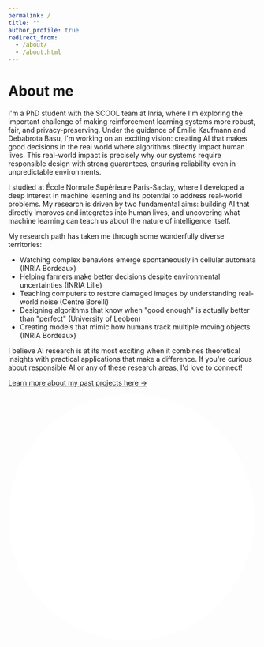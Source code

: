 ```yaml
---
permalink: /
title: ""
author_profile: true
redirect_from: 
  - /about/
  - /about.html
---
```



# About me

I'm a PhD student with the SCOOL team at Inria, where I'm exploring the important challenge of making reinforcement learning systems more robust, fair, and privacy-preserving. Under the guidance of Émilie Kaufmann and Debabrota Basu, I'm working on an exciting vision: creating AI that makes good decisions in the real world where algorithms directly impact human lives. This real-world impact is precisely why our systems require responsible design with strong guarantees, ensuring reliability even in unpredictable environments.

I studied at École Normale Supérieure Paris-Saclay, where I developed a deep interest in machine learning and its potential to address real-world problems. My research is driven by two fundamental aims: building AI that directly improves and integrates into human lives, and uncovering what machine learning can teach us about the nature of intelligence itself.

My research path has taken me through some wonderfully diverse territories:

- Watching complex behaviors emerge spontaneously in cellular automata (INRIA Bordeaux)
- Helping farmers make better decisions despite environmental uncertainties (INRIA Lille)
- Teaching computers to restore damaged images by understanding real-world noise (Centre Borelli)
- Designing algorithms that know when "good enough" is actually better than "perfect" (University of Leoben)
- Creating models that mimic how humans track multiple moving objects (INRIA Bordeaux)

I believe AI research is at its most exciting when it combines theoretical insights with practical applications that make a difference. If you're curious about responsible AI or any of these research areas, I'd love to connect!

[Learn more about my past projects here →](/projects/)

<embed src="_pages/slime.html" style="width:500px; height: 500px; border-radius: 50%">
